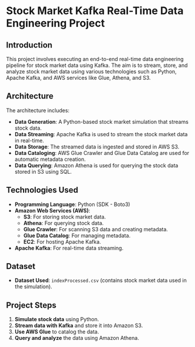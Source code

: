# Stock Market Kafka Real-Time Data Engineering Project

## Introduction
This project involves executing an end-to-end real-time data engineering pipeline for stock market data using Kafka. The aim is to stream, store, and analyze stock market data using various technologies such as Python, Apache Kafka, and AWS services like Glue, Athena, and S3.

## Architecture
The architecture includes:

- **Data Generation**: A Python-based stock market simulation that streams stock data.
- **Data Streaming**: Apache Kafka is used to stream the stock market data in real-time.
- **Data Storage**: The streamed data is ingested and stored in AWS S3.
- **Data Cataloging**: AWS Glue Crawler and Glue Data Catalog are used for automatic metadata creation.
- **Data Querying**: Amazon Athena is used for querying the stock data stored in S3 using SQL.

## Technologies Used
- **Programming Language**: Python (SDK - Boto3)
- **Amazon Web Services (AWS)**:
  - **S3**: For storing stock market data.
  - **Athena**: For querying stock data.
  - **Glue Crawler**: For scanning S3 data and creating metadata.
  - **Glue Data Catalog**: For managing metadata.
  - **EC2**: For hosting Apache Kafka.
- **Apache Kafka**: For real-time data streaming.

## Dataset
- **Dataset Used**: `indexProcessed.csv` (contains stock market data used in the simulation).

## Project Steps
1. **Simulate stock data** using Python.
2. **Stream data with Kafka** and store it into Amazon S3.
3. **Use AWS Glue** to catalog the data.
4. **Query and analyze** the data using Amazon Athena.
